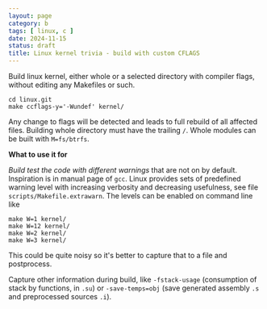 ```yaml
---
layout: page
category: b
tags: [ linux, c ]
date: 2024-11-15
status: draft
title: Linux kernel trivia - build with custom CFLAGS
---
```


Build linux kernel, either whole or a selected directory with compiler flags,
without editing any Makefiles or such.

    cd linux.git
    make ccflags-y='-Wundef' kernel/

Any change to flags will be detected and leads to full rebuild of all affected files.
Building whole directory must have the trailing `/`. Whole modules can be built
with `M=fs/btrfs`.

**What to use it for**

*Build test the code with different warnings* that are not on by default.
Inspiration is in manual page of `gcc`.  Linux provides sets of predefined
warning level with increasing verbosity and decreasing usefulness, see file
`scripts/Makefile.extrawarn`. The levels can be enabled on command line like

    make W=1 kernel/
    make W=12 kernel/
    make W=2 kernel/
    make W=3 kernel/

This could be quite noisy so it's better to capture that to a file and postprocess.

Capture other information during build, like `-fstack-usage` (consumption of
stack by functions, in `.su`) or `-save-temps=obj` (save generated assembly `.s` and
preprocessed sources `.i`).
